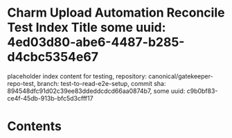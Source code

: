 # Charm Upload Automation Reconcile Test Index Title some uuid: 4ed03d80-abe6-4487-b285-d4cbc5354e67
 placeholder index content for testing,  repository: canonical/gatekeeper-repo-test,  branch: test-to-read-e2e-setup,  commit sha: 894548dfc91d02c39ee83ddeddcdcd66aa0874b7,  some uuid: c9b0bf83-ce4f-45db-913b-bfc5d3cfff17

# Contents